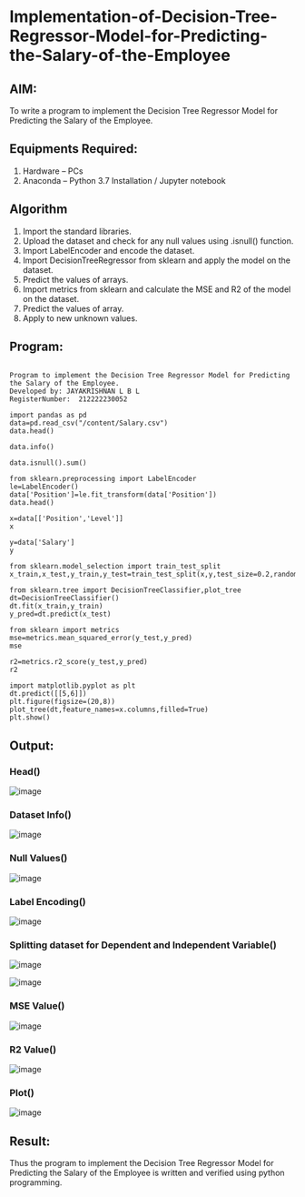 # Implementation-of-Decision-Tree-Regressor-Model-for-Predicting-the-Salary-of-the-Employee

## AIM:
To write a program to implement the Decision Tree Regressor Model for Predicting the Salary of the Employee.

## Equipments Required:
1. Hardware – PCs
2. Anaconda – Python 3.7 Installation / Jupyter notebook

## Algorithm
1. Import the standard libraries.
2. Upload the dataset and check for any null values using .isnull() function.
3. Import LabelEncoder and encode the dataset.
4. Import DecisionTreeRegressor from sklearn and apply the model on the dataset.
5. Predict the values of arrays.
6. Import metrics from sklearn and calculate the MSE and R2 of the model on the dataset.
7. Predict the values of array.
8. Apply to new unknown values.

## Program:
```

Program to implement the Decision Tree Regressor Model for Predicting the Salary of the Employee.
Developed by: JAYAKRISHNAN L B L
RegisterNumber:  212222230052

```
```
import pandas as pd
data=pd.read_csv("/content/Salary.csv")
data.head()

```
```
data.info()
```
```
data.isnull().sum()
```
```
from sklearn.preprocessing import LabelEncoder
le=LabelEncoder()
data['Position']=le.fit_transform(data['Position'])
data.head()
```
```
x=data[['Position','Level']]
x
```
```
y=data['Salary']
y
```
```
from sklearn.model_selection import train_test_split
x_train,x_test,y_train,y_test=train_test_split(x,y,test_size=0.2,random_state=2)
```
```
from sklearn.tree import DecisionTreeClassifier,plot_tree
dt=DecisionTreeClassifier()
dt.fit(x_train,y_train)
y_pred=dt.predict(x_test)

```
```
from sklearn import metrics
mse=metrics.mean_squared_error(y_test,y_pred)
mse
```
```
r2=metrics.r2_score(y_test,y_pred)
r2
```
```
import matplotlib.pyplot as plt
dt.predict([[5,6]])
plt.figure(figsize=(20,8))
plot_tree(dt,feature_names=x.columns,filled=True)
plt.show()
```
## Output:
### Head()
![image](https://github.com/Jayakrishnan22003251/Implementation-of-Decision-Tree-Regressor-Model-for-Predicting-the-Salary-of-the-Employee/assets/120232371/a38d62f9-e669-4eab-be28-a694eb0837ff)
### Dataset Info()
![image](https://github.com/Jayakrishnan22003251/Implementation-of-Decision-Tree-Regressor-Model-for-Predicting-the-Salary-of-the-Employee/assets/120232371/b1d3986e-bdb1-40ec-b708-18b8b3944280)
### Null Values()
![image](https://github.com/Jayakrishnan22003251/Implementation-of-Decision-Tree-Regressor-Model-for-Predicting-the-Salary-of-the-Employee/assets/120232371/85f2d56f-8719-4abc-832d-f0eccfa71aff)
### Label Encoding()
![image](https://github.com/Jayakrishnan22003251/Implementation-of-Decision-Tree-Regressor-Model-for-Predicting-the-Salary-of-the-Employee/assets/120232371/cea1c385-1f93-47bc-9562-4dfec6cfb470)
### Splitting dataset for Dependent and Independent Variable()
![image](https://github.com/Jayakrishnan22003251/Implementation-of-Decision-Tree-Regressor-Model-for-Predicting-the-Salary-of-the-Employee/assets/120232371/eec81356-d2b4-4c1c-82c5-bee3751facce)

![image](https://github.com/Jayakrishnan22003251/Implementation-of-Decision-Tree-Regressor-Model-for-Predicting-the-Salary-of-the-Employee/assets/120232371/b9389759-f08f-4399-8592-3f59305d7f35)
### MSE Value()
![image](https://github.com/Jayakrishnan22003251/Implementation-of-Decision-Tree-Regressor-Model-for-Predicting-the-Salary-of-the-Employee/assets/120232371/112f3e47-9deb-421c-900f-cd554a9c3cbf)
### R2 Value()
![image](https://github.com/Jayakrishnan22003251/Implementation-of-Decision-Tree-Regressor-Model-for-Predicting-the-Salary-of-the-Employee/assets/120232371/703bb0f8-7f24-4571-944d-077bc976017c)
### Plot()
![image](https://github.com/Jayakrishnan22003251/Implementation-of-Decision-Tree-Regressor-Model-for-Predicting-the-Salary-of-the-Employee/assets/120232371/5cf8b143-af2e-4f7c-8880-8b1365c422cb)


## Result:
Thus the program to implement the Decision Tree Regressor Model for Predicting the Salary of the Employee is written and verified using python programming.

